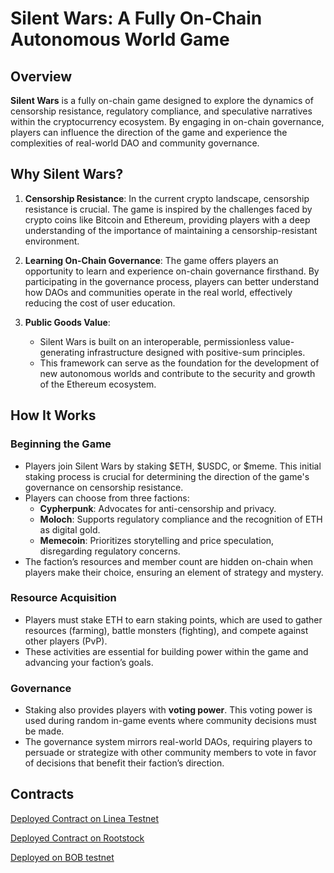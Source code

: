 # Silent Wars: A Fully On-Chain Autonomous World Game

## Overview

**Silent Wars** is a fully on-chain game designed to explore the dynamics of censorship resistance, regulatory compliance, and speculative narratives within the cryptocurrency ecosystem. By engaging in on-chain governance, players can influence the direction of the game and experience the complexities of real-world DAO and community governance.

## Why Silent Wars?

1. **Censorship Resistance**: In the current crypto landscape, censorship resistance is crucial. The game is inspired by the challenges faced by crypto coins like Bitcoin and Ethereum, providing players with a deep understanding of the importance of maintaining a censorship-resistant environment.

2. **Learning On-Chain Governance**: The game offers players an opportunity to learn and experience on-chain governance firsthand. By participating in the governance process, players can better understand how DAOs and communities operate in the real world, effectively reducing the cost of user education.

3. **Public Goods Value**: 
    - Silent Wars is built on an interoperable, permissionless value-generating infrastructure designed with positive-sum principles.
    - This framework can serve as the foundation for the development of new autonomous worlds and contribute to the security and growth of the Ethereum ecosystem.

## How It Works

### Beginning the Game
- Players join Silent Wars by staking $ETH, $USDC, or $meme. This initial staking process is crucial for determining the direction of the game's governance on censorship resistance.
- Players can choose from three factions:
  - **Cypherpunk**: Advocates for anti-censorship and privacy.
  - **Moloch**: Supports regulatory compliance and the recognition of ETH as digital gold.
  - **Memecoin**: Prioritizes storytelling and price speculation, disregarding regulatory concerns.
- The faction’s resources and member count are hidden on-chain when players make their choice, ensuring an element of strategy and mystery.

### Resource Acquisition
- Players must stake ETH to earn staking points, which are used to gather resources (farming), battle monsters (fighting), and compete against other players (PvP).
- These activities are essential for building power within the game and advancing your faction’s goals.

### Governance
- Staking also provides players with **voting power**. This voting power is used during random in-game events where community decisions must be made.
- The governance system mirrors real-world DAOs, requiring players to persuade or strategize with other community members to vote in favor of decisions that benefit their faction’s direction.

## Contracts
[Deployed Contract on Linea Testnet](https://sepolia.lineascan.build/address/0xb591d3D7e0460C3366e8D49709a644e6E8d04E22)

[Deployed Contract on Rootstock](https://explorer.testnet.rootstock.io/address/0xf0a2072c4fd307883982c93c4a6efe96d712a350)

[Deployed on BOB testnet](https://bob-sepolia.explorer.gobob.xyz/address/0xf0A2072c4FD307883982c93C4a6EfE96D712A350)

